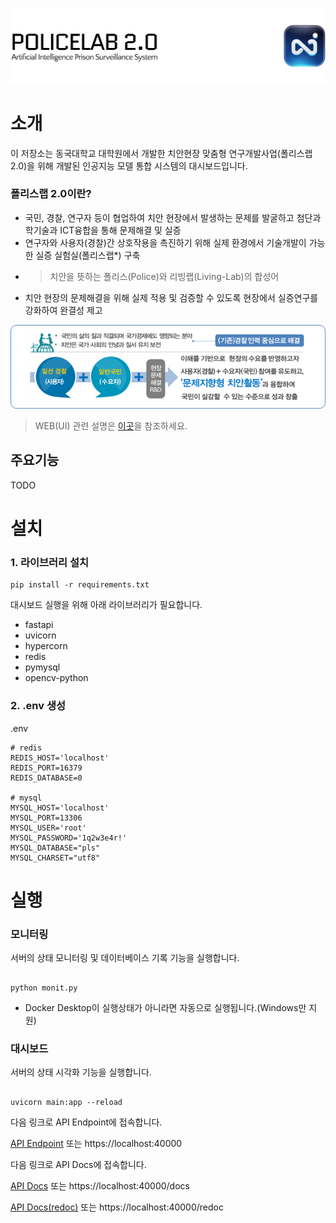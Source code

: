 ![thumbnail](/resource/thumb.png)

# 소개

이 저장소는 동국대학교 대학원에서 개발한 치안현장 맞춤형 연구개발사업(폴리스랩 2.0)을 위해 개발된 인공지능 모델 통합 시스템의 대시보드입니다.

### 폴리스랩 2.0이란?

-   국민, 경찰, 연구자 등이 협업하여 치안 현장에서 발생하는 문제를 발굴하고 첨단과학기술과 ICT융합을 통해 문제해결 및 실증
-   연구자와 사용자(경찰)간 상호작용을 촉진하기 위해 실제 환경에서 기술개발이 가능한 실증 실험실(폴리스랩\*) 구축

*   > 치안을 뜻하는 폴리스(Police)와 리빙랩(Living-Lab)의 합성어

-   치안 현장의 문제해결을 위해 실제 적용 및 검증할 수 있도록 현장에서 실증연구를 강화하여 완결성 제고

![PoliceLab 2.0](/resource/introduction.png)

> WEB(UI) 관련 설명은 [이곳](https://github.com/DGU-PoliceLab/PLATFORM/blob/main/ui/README.md)을 참조하세요.

## 주요기능

TODO

# 설치

### 1. 라이브러리 설치

```
pip install -r requirements.txt
```

대시보드 실행을 위해 아래 라이브러리가 필요합니다.

-   fastapi
-   uvicorn
-   hypercorn
-   redis
-   pymysql
-   opencv-python

### 2. .env 생성

.env

```
# redis
REDIS_HOST='localhost'
REDIS_PORT=16379
REDIS_DATABASE=0

# mysql
MYSQL_HOST='localhost'
MYSQL_PORT=13306
MYSQL_USER='root'
MYSQL_PASSWORD='1q2w3e4r!'
MYSQL_DATABASE="pls"
MYSQL_CHARSET="utf8"
```

# 실행

### 모니터링

서버의 상태 모니터링 및 데이터베이스 기록 기능을 실행합니다.

```

python monit.py

```

-   Docker Desktop이 실행상태가 아니라면 자동으로 실행됩니다.(Windows만 지원)

### 대시보드

서버의 상태 시각화 기능을 실행합니다.

```

uvicorn main:app --reload

```

다음 링크로 API Endpoint에 접속합니다.

[API Endpoint](http://localhost:40000)
또는 https://localhost:40000

다음 링크로 API Docs에 접속합니다.

[API Docs](http://localhost:40000/docs)
또는 https://localhost:40000/docs

[API Docs(redoc)](http://localhost:40000/redoc)
또는 https://localhost:40000/redoc
